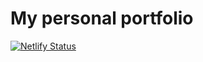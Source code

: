 # My personal portfolio

[![Netlify Status](https://api.netlify.com/api/v1/badges/a82aef72-21e1-438d-bd96-5b4c2d36fefd/deploy-status)](https://anilkarasah.netlify.app)
